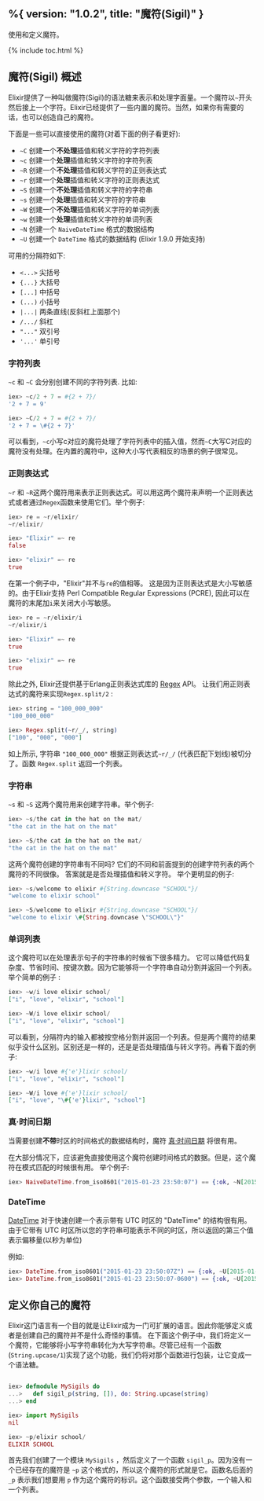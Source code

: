 %{
  version: "1.0.2",
  title: "魔符(Sigil)"
}
---

使用和定义魔符。

{% include toc.html %}

## 魔符(Sigil) 概述

Elixir提供了一种叫做魔符(Sigil)的语法糖来表示和处理字面量。一个魔符以`~`开头然后接上一个字符。Elixir已经提供了一些内置的魔符。当然，如果你有需要的话，也可以创造自己的魔符。

下面是一些可以直接使用的魔符(对着下面的例子看更好):

  - `~C` 创建一个**不处理**插值和转义字符的字符列表
  - `~c` 创建一个**处理**插值和转义字符的字符列表
  - `~R` 创建一个**不处理**插值和转义字符的正则表达式
  - `~r` 创建一个**处理**插值和转义字符的正则表达式
  - `~S` 创建一个**不处理**插值和转义字符的字符串
  - `~s` 创建一个**处理**插值和转义字符的字符串
  - `~W` 创建一个**不处理**插值和转义字符的单词列表
  - `~w` 创建一个**处理**插值和转义字符的单词列表
  - `~N` 创建一个 `NaiveDateTime` 格式的数据结构
  - `~U` 创建一个 `DateTime` 格式的数据结构 (Elixir 1.9.0 开始支持)

可用的分隔符如下:

  - `<...>` 尖括号
  - `{...}` 大括号
  - `[...]` 中括号
  - `(...)` 小括号
  - `|...|` 两条直线(反斜杠上面那个)
  - `/.../` 斜杠
  - `"..."` 双引号
  - `'...'` 单引号

### 字符列表

 `~c` 和 `~C` 会分别创建不同的字符列表. 比如:

```elixir
iex> ~c/2 + 7 = #{2 + 7}/
'2 + 7 = 9'

iex> ~C/2 + 7 = #{2 + 7}/
'2 + 7 = \#{2 + 7}'
```

可以看到，`~c`小写c对应的魔符处理了字符列表中的插入值，然而`~C`大写C对应的魔符没有处理。在内置的魔符中，这种大小写代表相反的场景的例子很常见。

### 正则表达式

 `~r` 和 `~R`这两个魔符用来表示正则表达式。可以用这两个魔符来声明一个正则表达式或者通过`Regex`函数来使用它们。举个例子:

```elixir
iex> re = ~r/elixir/
~r/elixir/

iex> "Elixir" =~ re
false

iex> "elixir" =~ re
true
```


在第一个例子中，"Elixir"并不与`re`的值相等。 这是因为正则表达式是大小写敏感的。由于Elixir支持 Perl Compatible Regular Expressions (PCRE), 因此可以在魔符的末尾加`i`来关闭大小写敏感。

```elixir
iex> re = ~r/elixir/i
~r/elixir/i

iex> "Elixir" =~ re
true

iex> "elixir" =~ re
true
```

除此之外, Elixir还提供基于Erlang正则表达式库的 [Regex](https://hexdocs.pm/elixir/Regex.html) API。 让我们用正则表达式的魔符来实现`Regex.split/2` :

```elixir
iex> string = "100_000_000"
"100_000_000"

iex> Regex.split(~r/_/, string)
["100", "000", "000"]
```

如上所示, 字符串 `"100_000_000"` 根据正则表达式`~r/_/` (代表匹配下划线)被切分了。函数 `Regex.split` 返回一个列表。

### 字符串

 `~s` 和 `~S` 这两个魔符用来创建字符串。举个例子:

```elixir
iex> ~s/the cat in the hat on the mat/
"the cat in the hat on the mat"

iex> ~S/the cat in the hat on the mat/
"the cat in the hat on the mat"
```

这两个魔符创建的字符串有不同吗? 它们的不同和前面提到的创建字符列表的两个魔符的不同很像。 答案就是是否处理插值和转义字符。 举个更明显的例子:

```elixir
iex> ~s/welcome to elixir #{String.downcase "SCHOOL"}/
"welcome to elixir school"

iex> ~S/welcome to elixir #{String.downcase "SCHOOL"}/
"welcome to elixir \#{String.downcase \"SCHOOL\"}"
```
### 单词列表

这个魔符可以在处理表示句子的字符串的时候省下很多精力。 它可以降低代码复杂度、节省时间、按键次数。因为它能够将一个字符串自动分割并返回一个列表。举个简单的例子 :

```elixir
iex> ~w/i love elixir school/
["i", "love", "elixir", "school"]

iex> ~W/i love elixir school/
["i", "love", "elixir", "school"]
```

可以看到，分隔符内的输入都被按空格分割并返回一个列表。但是两个魔符的结果似乎没什么区别。区别还是一样的，还是是否处理插值与转义字符。再看下面的例子:

```elixir
iex> ~w/i love #{'e'}lixir school/
["i", "love", "elixir", "school"]

iex> ~W/i love #{'e'}lixir school/
["i", "love", "\#{'e'}lixir", "school"]
```

### 真·时间日期

当需要创建**不带**时区的时间格式的数据结构时，魔符 [真·时间日期](https://hexdocs.pm/elixir/NaiveDateTime.html) 将很有用。

在大部分情况下，应该避免直接使用这个魔符创建时间格式的数据。但是，这个魔符在模式匹配的时候很有用。 举个例子:

```elixir
iex> NaiveDateTime.from_iso8601("2015-01-23 23:50:07") == {:ok, ~N[2015-01-23 23:50:07]}
```

### DateTime

[DateTime](https://hexdocs.pm/elixir/DateTime.html) 对于快速创建一个表示带有 UTC 时区的 "DateTime" 的结构很有用。 由于它带有 UTC 时区所以您的字符串可能表示不同的时区，所以返回的第三个值表示偏移量(以秒为单位)

例如:

```elixir
iex> DateTime.from_iso8601("2015-01-23 23:50:07Z") == {:ok, ~U[2015-01-23 23:50:07Z], 0}
iex> DateTime.from_iso8601("2015-01-23 23:50:07-0600") == {:ok, ~U[2015-01-24 05:50:07Z], -21600}
```

## 定义你自己的魔符

Elixir这门语言有一个目的就是让Elixir成为一门可扩展的语言。因此你能够定义或者是创建自己的魔符并不是什么奇怪的事情。 在下面这个例子中，我们将定义一个魔符，它能够将小写字符串转化为大写字符串。尽管已经有一个函数 (`String.upcase/1`)实现了这个功能，我们仍将对那个函数进行包装，让它变成一个语法糖。

```elixir

iex> defmodule MySigils do
...>   def sigil_p(string, []), do: String.upcase(string)
...> end

iex> import MySigils
nil

iex> ~p/elixir school/
ELIXIR SCHOOL
```

首先我们创建了一个模块 `MySigils` ，然后定义了一个函数 `sigil_p`。因为没有一个已经存在的魔符是 `~p` 这个格式的，所以这个魔符的形式就是它。函数名后面的 `_p` 表示我们想要用 `p` 作为这个魔符的标识。这个函数接受两个参数，一个输入和一个列表。
